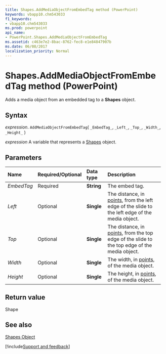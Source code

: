 ```yaml
---
title: Shapes.AddMediaObjectFromEmbedTag method (PowerPoint)
keywords: vbapp10.chm543033
f1_keywords:
- vbapp10.chm543033
ms.prod: powerpoint
api_name:
- PowerPoint.Shapes.AddMediaObjectFromEmbedTag
ms.assetid: c463e7e2-8bac-8762-fec8-e1e84847907b
ms.date: 06/08/2017
localization_priority: Normal
---
```



# Shapes.AddMediaObjectFromEmbedTag method (PowerPoint)

Adds a media object from an embedded tag to a  **Shapes** object.


## Syntax

_expression_. `AddMediaObjectFromEmbedTag`( `_EmbedTag_`, `_Left_`, `_Top_`, `_Width_`, `_Height_` )

 _expression_ A variable that represents a [Shapes](./PowerPoint.Shapes.md) object.


## Parameters



|Name|Required/Optional|Data type|Description|
|:-----|:-----|:-----|:-----|
| _EmbedTag_|Required|**String**|The embed tag.|
| _Left_|Optional|**Single**|The distance, in [points](../language/glossary/vbe-glossary.md#point), from the left edge of the slide to the left edge of the media object.|
| _Top_|Optional|**Single**|The distance, in [points](../language/glossary/vbe-glossary.md#point), from the top edge of the slide to the top edge of the media object.|
| _Width_|Optional|**Single**|The width, in [points](../language/glossary/vbe-glossary.md#point), of the media object.|
| _Height_|Optional|**Single**|The height, in [points](../language/glossary/vbe-glossary.md#point), of the media object.|

## Return value

Shape


## See also


[Shapes Object](PowerPoint.Shapes.md)

[!include[Support and feedback](~/includes/feedback-boilerplate.md)]